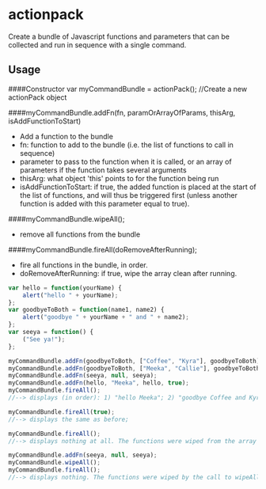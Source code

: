 # actionpack
Create a bundle of Javascript functions and parameters that can be collected and run in sequence with a single command.

## Usage

####Constructor
var myCommandBundle = actionPack();  //Create a new actionPack object

####myCommandBundle.addFn(fn, paramOrArrayOfParams, thisArg, isAddFunctionToStart)
* Add a function to the bundle
* fn: function to add to the bundle (i.e. the list of functions to call in sequence)
* parameter to pass to the function when it is called, or an array of parameters if the function takes several arguments
* thisArg: what object 'this' points to for the function being run
* isAddFunctionToStart: if true, the added function is placed at the start of the list of functions, and will thus be triggered first (unless another function is added with this parameter equal to true).

####myCommandBundle.wipeAll();
* remove all functions from the bundle

####myCommandBundle.fireAll(doRemoveAfterRunning);
* fire all functions in the bundle, in order.
* doRemoveAfterRunning: if true, wipe the array clean after running.

```javascript
var hello = function(yourName) {
    alert("hello " + yourName);
};
var goodbyeToBoth = function(name1, name2) {
    alert("goodbye " + yourName + " and " + name2);
};
var seeya = function() {
    ("See ya!");
};

myCommandBundle.addFn(goodbyeToBoth, ["Coffee", "Kyra"], goodbyeToBoth);
myCommandBundle.addFn(goodbyeToBoth, ["Meeka", "Callie"], goodbyeToBoth);
myCommandBundle.addFn(seeya, null, seeya);
myCommandBundle.addFn(hello, "Meeka", hello, true);
myCommandBundle.fireAll();
//--> displays (in order): 1) "hello Meeka"; 2) "goodbye Coffee and Kyra"; 3) "goodbye Meeka and Callie"; 4) "See ya!";

myCommandBundle.fireAll(true);
//--> displays the same as before;

myCommandBundle.fireAll();
//--> displays nothing at all. The functions were wiped from the array by the previous call

myCommandBundle.addFn(seeya, null, seeya);
myCommandBundle.wipeAll();
myCommandBundle.fireAll();
//--> displays nothing. The functions were wiped by the call to wipeAll.
```
